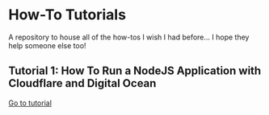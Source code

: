 # How-To Tutorials
A repository to house all of the how-tos I wish I had before... I hope they help someone else too!

## Tutorial 1: How To Run a NodeJS Application with Cloudflare and Digital Ocean
[Go to tutorial](https://github.com/99darwin/how-to-tutorials/blob/master/node-cloudflare-digitalocean/node-cloudflare-digitalocean.md)